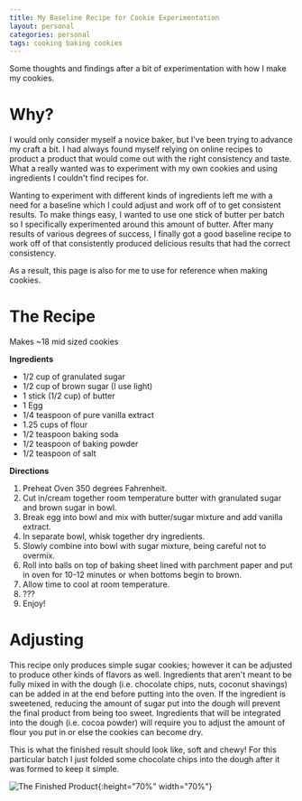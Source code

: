 ```yaml
---
title: My Baseline Recipe for Cookie Experimentation
layout: personal
categories: personal
tags: cooking baking cookies
---
```


Some thoughts and findings after a bit of experimentation with how I make my cookies.

<!--more-->

# Why?
I would only consider myself a novice baker, but I've been trying to advance my craft a bit. I had always found myself relying on online recipes to product a product that would come out with the right consistency and taste. What a really wanted was to experiment with my own cookies and using ingredients I couldn't find recipes for.

Wanting to experiment with different kinds of ingredients left me with a need for a baseline which I could adjust and work off of to get consistent results. To make things easy, I wanted to use one stick of butter per batch so I specifically experimented around this amount of butter. After many results of various degrees of success, I finally got a good baseline recipe to work off of that consistently produced delicious results that had the correct consistency.

As a result, this page is also for me to use for reference when making cookies.   

# The Recipe
Makes ~18 mid sized cookies

**Ingredients**
 * 1/2 cup of granulated sugar
 * 1/2 cup of brown sugar (I use light)
 * 1 stick (1/2 cup) of butter
 * 1 Egg
 * 1/4 teaspoon of pure vanilla extract
 * 1.25 cups of flour
 * 1/2 teaspoon baking soda
 * 1/2 teaspoon of baking powder
 * 1/2 teaspoon of salt

**Directions**
 1. Preheat Oven 350 degrees Fahrenheit.
 2. Cut in/cream together room temperature butter with granulated sugar and brown sugar in bowl.
 3. Break egg into bowl and mix with butter/sugar mixture and add vanilla extract.
 4. In separate bowl, whisk together dry ingredients.
 5. Slowly combine into bowl with sugar mixture, being careful not to overmix.
 6. Roll into balls on top of baking sheet lined with parchment paper and put in oven for 10-12 minutes or when bottoms begin to brown.
 7. Allow time to cool at room temperature.
 8. ???
 9. Enjoy!

# Adjusting

This recipe only produces simple sugar cookies; however it can be adjusted to produce other kinds of flavors as well. Ingredients that aren't meant to be fully mixed in with the dough (i.e. chocolate chips, nuts, coconut shavings) can be added in at the end before putting into the oven. If the ingredient is sweetened, reducing the amount of sugar put into the dough will prevent the final product from being too sweet. Ingredients that will be integrated into the dough (i.e. cocoa powder) will require you to adjust the amount of flour you put in or else the cookies can become dry.

This is what the finished result should look like, soft and chewy! For this particular batch I just folded some chocolate chips into the dough after it was formed to keep it simple.

![The Finished Product](/assets/img/cookies.jpg){:height="70%" width="70%"}
